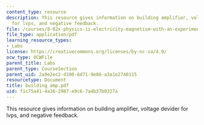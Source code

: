 ```yaml
---
content_type: resource
description: This resource gives information on building amplifier, voltage devider
  for lvps, and negative feedback.
file: /courses/8-02x-physics-ii-electricity-magnetism-with-an-experimental-focus-spring-2005/f1c75a414a362987e9c67a4b37b0327a_building_amp.pdf
file_type: application/pdf
learning_resource_types:
- Labs
license: https://creativecommons.org/licenses/by-nc-sa/4.0/
ocw_type: OCWFile
parent_title: Labs
parent_type: CourseSection
parent_uid: 2a9e2ec2-d100-6d71-9e86-a3a1e2740115
resourcetype: Document
title: building_amp.pdf
uid: f1c75a41-4a36-2987-e9c6-7a4b37b0327a
---
```

This resource gives information on building amplifier, voltage devider for lvps, and negative feedback.